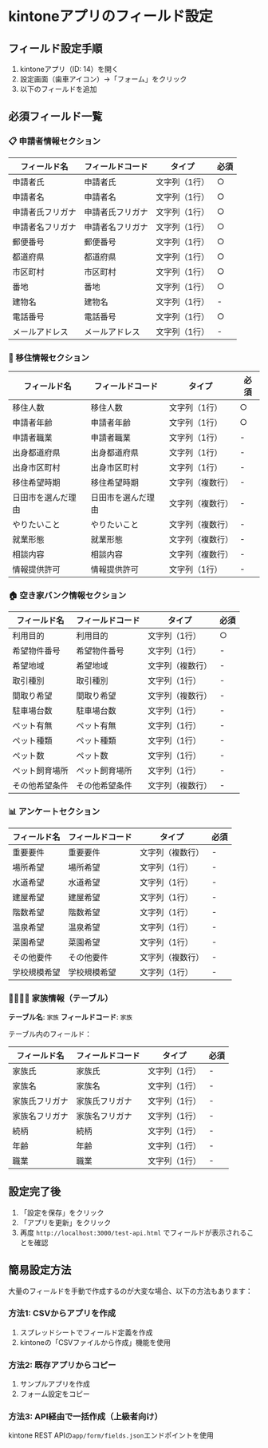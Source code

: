 # kintoneアプリのフィールド設定

## フィールド設定手順

1. kintoneアプリ（ID: 14）を開く
2. 設定画面（歯車アイコン）→「フォーム」をクリック
3. 以下のフィールドを追加

## 必須フィールド一覧

### 📋 申請者情報セクション

| フィールド名 | フィールドコード | タイプ | 必須 |
|------------|----------------|--------|------|
| 申請者氏 | 申請者氏 | 文字列（1行） | ○ |
| 申請者名 | 申請者名 | 文字列（1行） | ○ |
| 申請者氏フリガナ | 申請者氏フリガナ | 文字列（1行） | ○ |
| 申請者名フリガナ | 申請者名フリガナ | 文字列（1行） | ○ |
| 郵便番号 | 郵便番号 | 文字列（1行） | ○ |
| 都道府県 | 都道府県 | 文字列（1行） | ○ |
| 市区町村 | 市区町村 | 文字列（1行） | ○ |
| 番地 | 番地 | 文字列（1行） | ○ |
| 建物名 | 建物名 | 文字列（1行） | - |
| 電話番号 | 電話番号 | 文字列（1行） | ○ |
| メールアドレス | メールアドレス | 文字列（1行） | - |

### 👥 移住情報セクション

| フィールド名 | フィールドコード | タイプ | 必須 |
|------------|----------------|--------|------|
| 移住人数 | 移住人数 | 文字列（1行） | ○ |
| 申請者年齢 | 申請者年齢 | 文字列（1行） | ○ |
| 申請者職業 | 申請者職業 | 文字列（1行） | - |
| 出身都道府県 | 出身都道府県 | 文字列（1行） | - |
| 出身市区町村 | 出身市区町村 | 文字列（1行） | - |
| 移住希望時期 | 移住希望時期 | 文字列（複数行） | - |
| 日田市を選んだ理由 | 日田市を選んだ理由 | 文字列（複数行） | - |
| やりたいこと | やりたいこと | 文字列（複数行） | - |
| 就業形態 | 就業形態 | 文字列（複数行） | - |
| 相談内容 | 相談内容 | 文字列（複数行） | - |
| 情報提供許可 | 情報提供許可 | 文字列（1行） | - |

### 🏠 空き家バンク情報セクション

| フィールド名 | フィールドコード | タイプ | 必須 |
|------------|----------------|--------|------|
| 利用目的 | 利用目的 | 文字列（1行） | ○ |
| 希望物件番号 | 希望物件番号 | 文字列（1行） | - |
| 希望地域 | 希望地域 | 文字列（複数行） | - |
| 取引種別 | 取引種別 | 文字列（1行） | - |
| 間取り希望 | 間取り希望 | 文字列（複数行） | - |
| 駐車場台数 | 駐車場台数 | 文字列（1行） | - |
| ペット有無 | ペット有無 | 文字列（1行） | - |
| ペット種類 | ペット種類 | 文字列（1行） | - |
| ペット数 | ペット数 | 文字列（1行） | - |
| ペット飼育場所 | ペット飼育場所 | 文字列（1行） | - |
| その他希望条件 | その他希望条件 | 文字列（複数行） | - |

### 📊 アンケートセクション

| フィールド名 | フィールドコード | タイプ | 必須 |
|------------|----------------|--------|------|
| 重要要件 | 重要要件 | 文字列（複数行） | - |
| 場所希望 | 場所希望 | 文字列（1行） | - |
| 水道希望 | 水道希望 | 文字列（1行） | - |
| 建屋希望 | 建屋希望 | 文字列（1行） | - |
| 階数希望 | 階数希望 | 文字列（1行） | - |
| 温泉希望 | 温泉希望 | 文字列（1行） | - |
| 菜園希望 | 菜園希望 | 文字列（1行） | - |
| その他要件 | その他要件 | 文字列（複数行） | - |
| 学校規模希望 | 学校規模希望 | 文字列（1行） | - |

### 👨‍👩‍👧‍👦 家族情報（テーブル）

**テーブル名**: `家族`
**フィールドコード**: `家族`

テーブル内のフィールド：

| フィールド名 | フィールドコード | タイプ | 必須 |
|------------|----------------|--------|------|
| 家族氏 | 家族氏 | 文字列（1行） | - |
| 家族名 | 家族名 | 文字列（1行） | - |
| 家族氏フリガナ | 家族氏フリガナ | 文字列（1行） | - |
| 家族名フリガナ | 家族名フリガナ | 文字列（1行） | - |
| 続柄 | 続柄 | 文字列（1行） | - |
| 年齢 | 年齢 | 文字列（1行） | - |
| 職業 | 職業 | 文字列（1行） | - |

## 設定完了後

1. 「設定を保存」をクリック
2. 「アプリを更新」をクリック
3. 再度 `http://localhost:3000/test-api.html` でフィールドが表示されることを確認

## 簡易設定方法

大量のフィールドを手動で作成するのが大変な場合、以下の方法もあります：

### 方法1: CSVからアプリを作成
1. スプレッドシートでフィールド定義を作成
2. kintoneの「CSVファイルから作成」機能を使用

### 方法2: 既存アプリからコピー
1. サンプルアプリを作成
2. フォーム設定をコピー

### 方法3: API経由で一括作成（上級者向け）
kintone REST APIの`app/form/fields.json`エンドポイントを使用
